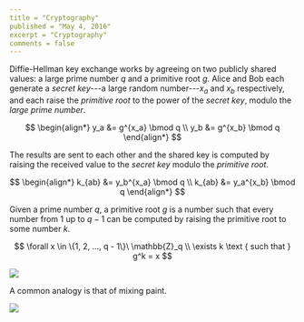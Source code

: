 ```yaml
---
title = "Cryptography"
published = "May 4, 2016"
excerpt = "Cryptography"
comments = false
---
```


Diffie-Hellman key exchange works by agreeing on two publicly shared values: a large prime number $q$ and a primitive root $g$. Alice and Bob each generate a _secret key_---a large random number---$x_a$ and $x_b$ respectively, and each raise the _primitive root_ to the power of the _secret key_, modulo the _large prime number_.

$$
\begin{align*}
y_a &= g^{x_a} \bmod q \\
y_b &= g^{x_b} \bmod q
\end{align*}
$$

The results are sent to each other and the shared key is computed by raising the received value to the _secret key_ modulo the _primitive root_.

$$
\begin{align*}
k_{ab} &= y_b^{x_a} \bmod q \\
k_{ab} &= y_a^{x_b} \bmod q
\end{align*}
$$

Given a prime number $q$, a primitive root $g$ is a number such that every number from 1 up to $q - 1$ can be computed by raising the primitive root to some number $k$.

$$
\forall x \in \{1, 2, ..., q - 1\}\ \mathbb{Z}_q \\
\exists k \text { such that } g^k = x
$$

<img src="http://i.imgur.com/aAnzCCF.png" class="center" />

A common analogy is that of mixing paint.

<img src="http://i.imgur.com/Cp3ZKm4.png" class="center" />
